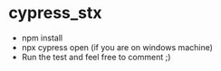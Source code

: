 # cypress_stx
- npm install
- npx cypress open (if you are on windows machine)
- Run the test and feel free to comment ;)